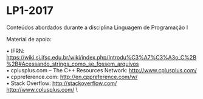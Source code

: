 # LP1-2017
Conteúdos abordados durante a disciplina Linguagem de Programação I

Material de apoio:

•  IFRN: https://wiki.sj.ifsc.edu.br/wiki/index.php/Introdu%C3%A7%C3%A3o_C%2B%2B#Acessando_strings_como_se_fossem_arquivos \
• cplusplus.com – The C++ Resources Network: http://www.cplusplus.com/ \
• cppreference.com: http://en.cppreference.com/w/ \
• Stack Overflow: http://stackoverflow.com/ \
http://www.cplusplus.com/ \
